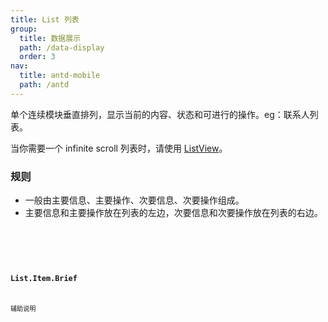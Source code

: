 ```yaml
---
title: List 列表
group:
  title: 数据展示
  path: /data-display
  order: 3
nav:
  title: antd-mobile
  path: /antd
---
```


单个连续模块垂直排列，显示当前的内容、状态和可进行的操作。eg：联系人列表。

当你需要一个 infinite scroll 列表时，请使用 [ListView](https://mobile.ant.design/components/list-view/)。

### 规则
- 一般由主要信息、主要操作、次要信息、次要操作组成。
- 主要信息和主要操作放在列表的左边，次要信息和次要操作放在列表的右边。


<code src="./demos/basic.tsx" />
<code src="./demos/form.tsx" />

<API/>


### List.Item.Brief

辅助说明